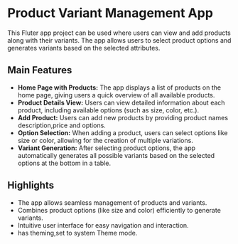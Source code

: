 # Product Variant Management App

This Fluter app project can be used where users can view and add products along with their variants. The app allows users to select product options and generates variants based on the selected attributes.

## Main Features

- **Home Page with Products:** The app displays a list of products on the home page, giving users a quick overview of all available products.
- **Product Details View:** Users can view detailed information about each product, including available options (such as size, color, etc.).
- **Add Product:** Users can add new products by providing product names description,price and options.
- **Option Selection:** When adding a product, users can select options like size or color, allowing for the creation of multiple variations.
- **Variant Generation:** After selecting product options, the app automatically generates all possible variants based on the selected options at the bottom in a table.

## Highlights

- The app allows seamless management of products and variants.
- Combines product options (like size and color) efficiently to generate variants.
- Intuitive user interface for easy navigation and interaction.
- has theming,set to system Theme mode.



